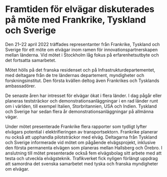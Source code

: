 # Framtiden för elvägar diskuterades på möte med Frankrike, Tyskland och Sverige

Den 21–22 april 2022 träffades representanter från Frankrike, Tyskland och Sverige för ett möte om elvägar inom ramen för innovationspartnerskapen mellan länderna. Vid mötet i Stockholm låg fokus på erfarenhetsutbyte och det fortsatta samarbetet.

Mötet hölls på det franska residenset och på Infrastrukturdepartementet, med deltagare från de tre ländernas departement, myndigheter och forskningsinstitut. Den första kvällen deltog även Frankrikes och Tysklands ambassadörer.

De senaste åren har intresset för elvägar ökat i flera länder. I dag pågår eller planeras teststräckor och demonstrationsanläggningar i en rad länder runt om i världen, till exempel Italien, Storbritannien, USA och Indien. Tyskland och Sverige har sedan flera år demonstrationsanläggningar på allmänna vägar.

Under mötet presenterade Frankrike flera rapporter som tydligt lyfter elvägars potential i elektrifieringen av transportsektorn. Frankrike planerar nu också att upphandla pilotsträckor med elväg. Deltagarna från Tyskland och Sverige informerade vid mötet om pågående elvägsprojekt, inklusive den första permanenta elvägen som planeras mellan Hallsberg och Örebro. I anslutning till mötet presenterade också fem elvägsbolag sitt arbete med att testa och utveckla elvägsteknik. Trafikverket fick nyligen förlängt uppdrag att samordna det svenska samarbetet med tyska och franska myndigheter om elvägar.
